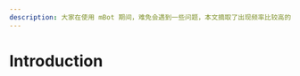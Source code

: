```yaml
---
description: 大家在使用 mBot 期间，难免会遇到一些问题，本文摘取了出现频率比较高的问题，并针对这些问题提供了相应的解决办法，供大家参考。
---
```


# Introduction

